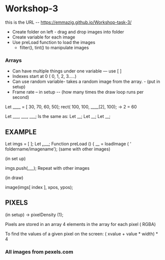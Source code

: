 # Workshop-3

this is the URL -- https://emmazig.github.io/Workshop-task-3/

- Create folder on left - drag and drop images into folder
- Create variable for each image
- Use preLoad function to load the images 
    - filter(), tint() to manipulate images 

### Arrays
- Can have multiple things under one variable — use [ ] 
- Indexes start at 0 ( 0, 1, 2, 3…..)
- Can use random variable- takes a random image from the array. - (put in setup)
- Frame rate – in setup
-- (how many times the draw loop runs per second)
  

Let ____ = [ 30, 70, 60, 50];
rect( 100, 100, ____[2], 100);
→ 2 = 60

Let ___, ___, ___;
Is the same as:
Let __;
Let __;
Let __;

## EXAMPLE

Let imgs = [ ];
Let __,__,__;
Function preLoad () {
	__ = loadImage ( ‘ foldername/imagename’);
	(same with other images)

(in set up)

imgs.push(___);
Repeat with other images

(in draw)

image(imgs[ index ], xpos, ypos);


## PIXELS

(in setup) → pixelDensity (1);

Pixels are stored in an array
4 elements in the array for each pixel ( RGBA)

To find the values of a given pixel on the screen:
( xvalue + value * width) * 4


### All images from pexels.com
